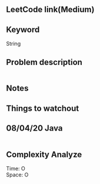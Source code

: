 ## LeetCode link(Medium)


## Keyword
String

## Problem description
```

```



## Notes


## Things to watchout

## 08/04/20 Java

```java


```
## Complexity Analyze
Time: O       \
Space: O